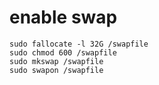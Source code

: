 # enable swap
```
sudo fallocate -l 32G /swapfile
sudo chmod 600 /swapfile
sudo mkswap /swapfile
sudo swapon /swapfile
```
